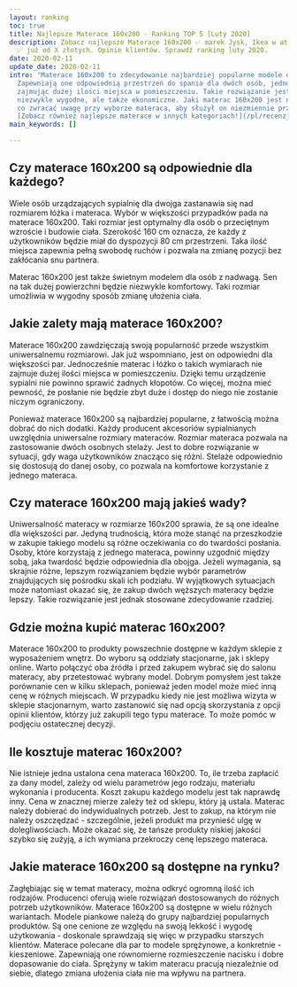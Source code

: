 ```yaml
---
layout: ranking
toc: true
title: Najlepsze Materace 160x200 - Ranking TOP 5 [Luty 2020]
description: Zobacz najlepsze Materace 160x200 ✅ marek Jysk, Ikea w atrakcyjnych cenach
  ✅ już od X złotych. Opinie klientów. Sprawdź ranking luty 2020.
date: 2020-02-11
update_date: 2020-02-11
intro: "Materace 160x200 to zdecydowanie najbardziej popularne modele dwuosobowe.
  Zapewniają one odpowiednią przestrzeń do spania dla dwóch osób, jednocześnie nie
  zajmując dużej ilości miejsca w pomieszczeniu. Takie rozwiązanie jest nie tylko
  niezwykle wygodne, ale także ekonomiczne. Jaki materac 160x200 jest najlepszy? Na
  co zwracać uwagę przy wyborze materaca, aby służył on niezmiennie przez długie lata?\n\n\U0001F6CF️
  [Zobacz również najlepsze materace w innych kategoriach!](/pl/recenzje/najlepsze-materace.html)"
main_keywords: []

---
```

## Czy materace 160x200 są odpowiednie dla każdego?

Wiele osób urządzających sypialnię dla dwojga zastanawia się nad rozmiarem łóżka i materaca. Wybór w większości przypadków pada na materace 160x200. Taki rozmiar jest optymalny dla osób o przeciętnym wzroście i budowie ciała. Szerokość 160 cm oznacza, że każdy z użytkowników będzie miał do dyspozycji 80 cm przestrzeni. Taka ilość miejsca zapewnia pełną swobodę ruchów i pozwala na zmianę pozycji bez zakłócania snu partnera.

Materac 160x200 jest także świetnym modelem dla osób z nadwagą. Sen na tak dużej powierzchni będzie niezwykle komfortowy. Taki rozmiar umożliwia w wygodny sposób zmianę ułożenia ciała.

## Jakie zalety mają materace 160x200?

Materace 160x200 zawdzięczają swoją popularność przede wszystkim uniwersalnemu rozmiarowi. Jak już wspomniano, jest on odpowiedni dla większości par. Jednocześnie materac i łóżko o takich wymiarach nie zajmuje dużej ilości miejsca w pomieszczeniu. Dzięki temu urządzenie sypialni nie powinno sprawić żadnych kłopotów. Co więcej, można mieć pewność, że posłanie nie będzie zbyt duże i dostęp do niego nie zostanie niczym ograniczony.

Ponieważ materace 160x200 są najbardziej popularne, z łatwością można dobrać do nich dodatki. Każdy producent akcesoriów sypialnianych uwzględnia uniwersalne rozmiary materaców. Rozmiar materaca pozwala na zastosowanie dwóch osobnych stelaży. Jest to dobre rozwiązanie w sytuacji, gdy waga użytkowników znacząco się różni. Stelaże odpowiednio się dostosują do danej osoby, co pozwala na komfortowe korzystanie z jednego materaca.

## Czy materace 160x200 mają jakieś wady?

Uniwersalność materacy w rozmiarze 160x200 sprawia, że są one idealne dla większości par. Jedyną trudnością, która może stanąć na przeszkodzie w zakupie takiego modelu są różne oczekiwania co do twardości posłania. Osoby, które korzystają z jednego materaca, powinny uzgodnić między sobą, jaka twardość będzie odpowiednia dla obojga. Jeżeli wymagania, są skrajnie różne, lepszym rozwiązaniem będzie wybór parametrów znajdujących się pośrodku skali ich podziału. W wyjątkowych sytuacjach może natomiast okazać się, że zakup dwóch węższych materacy będzie lepszy. Takie rozwiązanie jest jednak stosowane zdecydowanie rzadziej.

## Gdzie można kupić materac 160x200?

Materace 160x200 to produkty powszechnie dostępne w każdym sklepie z wyposażeniem wnętrz. Do wyboru są oddziały stacjonarne, jak i sklepy online. Warto połączyć oba źródła i przed zakupem wybrać się do salonu materacy, aby przetestować wybrany model. Dobrym pomysłem jest także porównanie cen w kilku sklepach, ponieważ jeden model może mieć inną cenę w różnych miejscach. W przypadku kiedy nie jest możliwa wizyta w sklepie stacjonarnym, warto zastanowić się nad opcją skorzystania z opcji opinii klientów, którzy już zakupili tego typu materace. To może pomóc w podjęciu ostatecznej decyzji.

## Ile kosztuje materac 160x200?

Nie istnieje jedna ustalona cena materaca 160x200. To, ile trzeba zapłacić za dany model, zależy od wielu parametrów jego rodzaju, materiału wykonania i producenta. Koszt zakupu każdego modelu jest tak naprawdę inny. Cena w znacznej mierze zależy też od sklepu, który ją ustala. Materac należy dobierać do indywidualnych potrzeb. Jest to zakup, na którym nie należy oszczędzać - szczególnie, jeżeli produkt ma przynieść ulgę w dolegliwościach. Może okazać się, że tańsze produkty niskiej jakości szybko się zużyją, a ich wymiana przekroczy cenę lepszego materaca.

## Jakie materace 160x200 są dostępne na rynku?

Zagłębiając się w temat materacy, można odkryć ogromną ilość ich rodzajów. Producenci oferują wiele rozwiązań dostosowanych do różnych potrzeb użytkowników. Materace 160x200 są dostępne w wielu różnych wariantach. Modele piankowe należą do grupy najbardziej popularnych produktów. Są one cenione ze względu na swoją lekkość i wygodę użytkowania - doskonale sprawdzają się więc w przypadku starszych klientów. Materace polecane dla par to modele sprężynowe, a konkretnie - kieszeniowe. Zapewniają one równomierne rozmieszczenie nacisku i dobre dopasowanie do ciała. Sprężyny w takim materacu pracują niezależnie od siebie, dlatego zmiana ułożenia ciała nie ma wpływu na partnera.